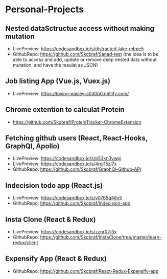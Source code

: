 # Personal-Projects

## Nested dataSctructue access without making mutation
 * LivePreview: https://codesandbox.io/s/distracted-lake-mbpe5
 * GithubRepo: https://github.com/Skobraf/Sanad-test
 (the idea is to be able to access and add, update or remove deep nested data without mutation, and have the resulat as JSON)
## Job listing App (Vue.js, Vuex.js)
* LivePreview: https://loving-easley-a030b0.netlify.com/
## Chrome extention to calculat Protein
* https://github.com/Skobraf/ProteinTracker-ChromeExtension 
## Fetching github users (React, React-Hooks, GraphQl, Apollo)
* LivePreview: https://codesandbox.io/s/p53kn3vwpj
* LivePreview: https://codesandbox.io/s/4rqj15zl7x
* GithubRepo: https://github.com/Skobraf/GraphQl-Github-API
## Indecision todo app (React.js)
* LivePreview: https://codesandbox.io/s/v0765q46v5
* GithubRepo: https://github.com/Skobraf/Indecision-app
## Insta Clone (React & Redux)
* LivePreview: https://codesandbox.io/s/zzpr07r3x
* GithubRepo: https://github.com/Skobraf/InstaClone/tree/master/learn-redux/client
## Expensify App (React & Redux)
* GithubRepo: https://github.com/Skobraf/React-Redux-Expensify-app
